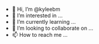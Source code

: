 - 👋 Hi, I’m @kyleebm
- 👀 I’m interested in ...
- 🌱 I’m currently learning ...
- 💞️ I’m looking to collaborate on ...
- 📫 How to reach me ...

<!---
kyleebm/kyleebm is a ✨ special ✨ repository because its `README.md` (this file) appears on your GitHub profile.
You can click the Preview link to take a look at your changes.
--->
